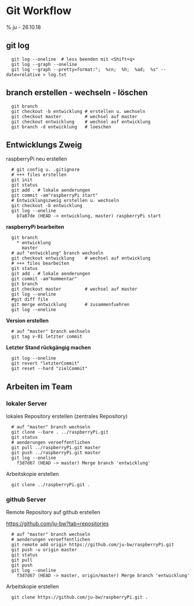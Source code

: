 # Git Workflow

% ju - 26.10.18

## git log

~~~ 
  git log --oneline  # less beenden mit <Shift+q>
  git log --graph --oneline 
  git log --graph --pretty=format:";  %cn;  %h;  %ad;  %s" --date=relative > log.txt
~~~

## branch erstellen - wechseln - löschen

~~~
  git branch
  git checkout -b entwicklung # erstellen u. wechseln 
  git checkout master         # wechsel auf master
  git checkout entwicklung    # wechsel auf entwicklung
  git branch -d entwicklung   # loeschen
~~~

## Entwicklungs Zweig

raspberryPi neu erstellen

~~~
  # git config u. .gitignore
  # +++ files erstellen
  git init
  git status
  git add . # lokale aenderungen
  git commit -am"raspberryPi start"
  # Entwicklungszweig erstellen u. wechseln
  git checkout -b entwicklung 
  git log --oneline
    b7a87de (HEAD -> entwicklung, master) raspberryPi start
~~~

**raspberryPi bearbeiten**

~~~
  git branch
    * entwicklung
      master
  # auf "entwicklung" branch wechseln    
  git checkout entwicklung    # wechsel auf entwicklung
  # +++ files bearbeiten
  git status
  git add . # lokale aenderungen
  git commit -am"kommentar"
  git branch
  git checkout master         # wechsel auf master
  git log --oneline
  #git diff file
  git merge entwicklung       # zusammenfuehren
  git log --oneline
~~~

**Version erstellen**

~~~
  # auf "master" branch wechseln
  git tag v-01 letzter commit
~~~

**Letzter Stand rückgängig machen**

~~~
  git log --oneline
  git revert "letzterCommit"
  git reset --hard "zielCommit"
~~~

## Arbeiten im Team

### lokaler Server 

lokales Repository erstellen (zentrales Repository)

~~~
  # auf "master" branch wechseln
  git clone --bare . ../raspberryPi.git
  git status
  # aenderungen veroeffentlichen
  git pull ../raspberryPi.git master
  git push ../raspberryPi.git master
  git log --oneline
    f3d7d67 (HEAD -> master) Merge branch 'entwicklung'
~~~

Arbeitskopie erstellen

~~~
  git clone ../raspberryPi.git .
~~~

### github Server

Remote Repository auf github erstellen

<https://github.com/ju-bw?tab=repositories>

~~~
  # auf "master" branch wechseln
  # aenderungen veroeffentlichen
  git remote add origin https://github.com/ju-bw/raspberryPi.git
  git push -u origin master
  git status
  git pull
  git push
  git log --oneline
    f3d7d67 (HEAD -> master, origin/master) Merge branch 'entwicklung'
~~~

Arbeitskopie erstellen

~~~
  git clone https://github.com/ju-bw/raspberryPi.git .
~~~

